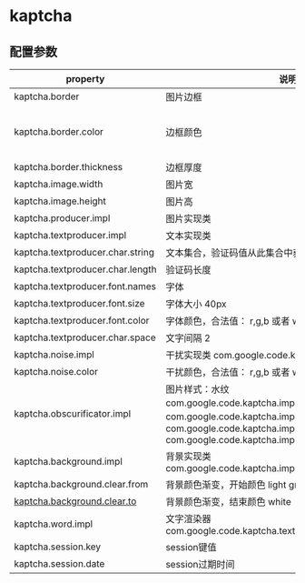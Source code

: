 

# kaptcha

## 配置参数

| property                                                     | 说明                                                         | 取值范围                                                 | 默认值                                               |
| ------------------------------------------------------------ | ------------------------------------------------------------ | -------------------------------------------------------- | ---------------------------------------------------- |
| kaptcha.border                                               | 图片边框                                                     | yes , no                                                 | yes                                                  |
| kaptcha.border.color                                         | 边框颜色                                                     | 合法值：r,g,b (and optional alpha) 或者 white,black,blue | black                                                |
| kaptcha.border.thickness                                     | 边框厚度                                                     | >0                                                       | 1                                                    |
| kaptcha.image.width                                          | 图片宽                                                       | >0                                                       | 200                                                  |
| kaptcha.image.height                                         | 图片高                                                       | >0                                                       | 50                                                   |
| kaptcha.producer.impl                                        | 图片实现类                                                   |                                                          | com.google.code.kaptcha.impl.DefaultKaptcha          |
| kaptcha.textproducer.impl                                    | 文本实现类                                                   |                                                          | com.google.code.kaptcha.text.impl.DefaultTextCreator |
| kaptcha.textproducer.char.string                             | 文本集合，验证码值从此集合中获取                             |                                                          | abcde2345678gfynmnpwx                                |
| kaptcha.textproducer.char.length                             | 验证码长度                                                   | >0                                                       | 5                                                    |
| kaptcha.textproducer.font.names                              | 字体                                                         | Arial, Courier                                           |                                                      |
| kaptcha.textproducer.font.size                               | 字体大小 40px                                                |                                                          |                                                      |
| kaptcha.textproducer.font.color                              | 字体颜色，合法值： r,g,b 或者 white,black,blue. black        |                                                          |                                                      |
| kaptcha.textproducer.char.space                              | 文字间隔 2                                                   |                                                          |                                                      |
| kaptcha.noise.impl                                           | 干扰实现类 com.google.code.kaptcha.impl.DefaultNoise         |                                                          |                                                      |
| kaptcha.noise.color                                          | 干扰颜色，合法值： r,g,b 或者 white,black,blue. black        |                                                          |                                                      |
| kaptcha.obscurificator.impl                                  | 图片样式：水纹com.google.code.kaptcha.impl.WaterRipple鱼眼com.google.code.kaptcha.impl.FishEyeGimpy阴影com.google.code.kaptcha.impl.ShadowGimpy com.google.code.kaptcha.impl.WaterRipple |                                                          |                                                      |
| kaptcha.background.impl                                      | 背景实现类 com.google.code.kaptcha.impl.DefaultBackground    |                                                          |                                                      |
| kaptcha.background.clear.from                                | 背景颜色渐变，开始颜色 light grey                            |                                                          |                                                      |
| [kaptcha.background.clear.to](http://kaptcha.background.clear.to/) | 背景颜色渐变，结束颜色 white                                 |                                                          |                                                      |
| kaptcha.word.impl                                            | 文字渲染器 com.google.code.kaptcha.text.impl.DefaultWordRenderer |                                                          |                                                      |
| kaptcha.session.key                                          | session键值                                                  |                                                          | KAPTCHA_SESSION_KEY                                  |
| kaptcha.session.date                                         | session过期时间                                              |                                                          | KAPTCHA_SESSION_DATE                                 |